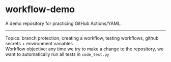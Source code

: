 # workflow-demo
A demo repository for practicing GitHub Actions/YAML.
***
Topics: branch protection, creating a workflow, testing workflows, github secrets + environment variables <br>
Workflow objective: any time we try to make a change to the repository, we want to automatically run all tests in `code_test.py`

